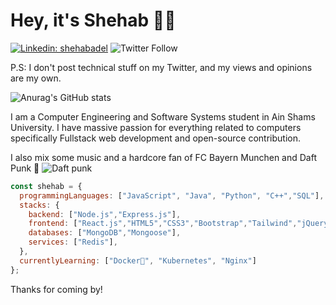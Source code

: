 # Hey, it's Shehab 👋🤖

[![Linkedin: shehabadel](https://img.shields.io/badge/-Connect-blue?style=flat-square&logo=Linkedin&logoColor=white&link=https://www.linkedin.com/in/shehabadel/)](https://www.linkedin.com/in/shehabadel/)
![Twitter Follow](https://img.shields.io/twitter/follow/shehabirl?style=social)

P.S: I don't post technical stuff on my Twitter, and my views and opinions are my own.

![Anurag's GitHub stats](https://github-readme-stats.vercel.app/api?username=shehabadel&count_private=true&theme=radical)

I am a Computer Engineering and Software Systems student in Ain Shams University. I have massive passion for everything related to computers specifically Fullstack web development and open-source contribution. 

I also mix some music and a hardcore fan of FC Bayern Munchen and Daft Punk 🎷 
![Daft punk](https://c.tenor.com/v2QBoPH1m8IAAAAd/daftpunk-getlucky.gif)

```javascript
const shehab = {
  programmingLanguages: ["JavaScript", "Java", "Python", "C++","SQL"],
  stacks: {
    backend: ["Node.js","Express.js"],
    frontend: ["React.js","HTML5","CSS3","Bootstrap","Tailwind","jQuery"],
    databases: ["MongoDB","Mongoose"],
    services: ["Redis"],
  },
  currentlyLearning: ["Docker🐳", "Kubernetes", "Nginx"]
};
```

Thanks for coming by!
